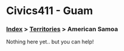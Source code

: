 # Civics411 - Guam

### [Index](https://github.com/civics411/information) > [Territories](../) > American Samoa

Nothing here yet.. but you can help!

